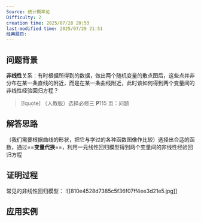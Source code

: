 ```yaml
---
Source: 统计概率论
Difficulty: 2
creation time: 2025/07/28 20:53
last-modified time: 2025/07/29 21:51
经典题目:
---
```

## 问题背景

**非线性**关系：有时根据所得到的数据，做出两个随机变量的散点图后，这些点并非分布在某一条直线的附近，而是在某一条曲线附近，此时该如何得到两个变量间的非线性经验回归方程？
> [!quote] （人教版）选择必修三 $\mathbf P115$ 页：问题 
## 解答思路

（我们需要根据曲线的形状，把它与学过的各种函数图像作比较）选择出合适的函数，通过==**变量代换**==，利用一元线性回归模型得到两个变量间的非线性经验回归方程
## 证明过程

常见的非线性回归模型：
![[810e4528d7385c5f36f07ff4ee3d21e5.jpg]]
## 应用实例
